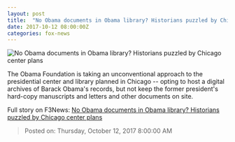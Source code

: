 ```yaml
---
layout: post
title:  "No Obama documents in Obama library? Historians puzzled by Chicago center plans"
date: 2017-10-12 08:00:00Z
categories: fox-news
---
```


![No Obama documents in Obama library? Historians puzzled by Chicago center plans](http://a57.foxnews.com/images.foxnews.com/content/fox-news/politics/2017/10/12/no-obama-documents-in-obama-library-historians-puzzled-by-chicago-center-plans/_jcr_content/article-text/article-par-4/inline_spotlight_ima/image.img.jpg/612/344/1507755591600.jpg?ve=1&tl=1)

The Obama Foundation is taking an unconventional approach to the presidential center and library planned in Chicago -- opting to host a digital archives of Barack Obama's records, but not keep the former president's hard-copy manuscripts and letters and other documents on site.


Full story on F3News: [No Obama documents in Obama library? Historians puzzled by Chicago center plans](http://www.f3nws.com/n/JFPssF)

> Posted on: Thursday, October 12, 2017 8:00:00 AM
